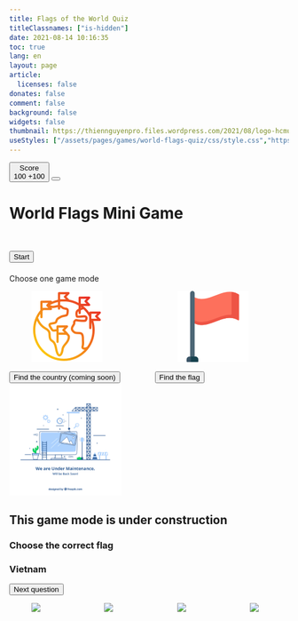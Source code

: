 ```yaml
---
title: Flags of the World Quiz
titleClassnames: ["is-hidden"]
date: 2021-08-14 10:16:35
toc: true
lang: en
layout: page
article:
  licenses: false
donates: false
comment: false
background: false
widgets: false
thumbnail: https://thiennguyenpro.files.wordpress.com/2021/08/logo-hcmus.png
useStyles: ["/assets/pages/games/world-flags-quiz/css/style.css","https://cdn.jsdelivr.net/gh/yesiamrocks/cssanimation.io@1.0.3/cssanimation.min.css","https://cdnjs.cloudflare.com/ajax/libs/animate.css/4.1.1/animate.min.css"]
---
```


<div id="game-screen" class="has-ribbon game_step_home">
  <div id="home-button" class="ribbon ribbon-custom-home-button">
    <button id="score-panel" onclick="backToHome(this)" class="button is-primary cssanimation blurInTop">
      <i class="fa-solid fa-award"></i>
      <span class="mx-3">Score</span>
      <div class="has-text-weight-semibold is-size-4">
        <span id="score">100</span>
        <span id="score-change" class="is-invisible">+100</span>
      </div>
    </button>
    <button onclick="backToHome(this)" class="button is-primary cssanimation blurInTop">
      <i class="fa-solid fa-house"></i>
    </button>
  </div>
  <h1 class="has-text-centered mb-5">
    <p class="cssanimation leFlyInRight sequence">World Flags Mini Game</p>
  </h2>
  <div id="welcome-screen" class="">
    <h1 class="has-text-centered">
      <div class="globe-container">
        <div class="cssanimation blurInLeft globe">
            <div class="globe-sphere"></div>
            <div class="globe-outer-shadow"></div>
            <div class="globe-worldmap">
                <div class="globe-worldmap-back"></div>
                <div class="globe-worldmap-front"></div>
            </div>
            <div class="globe-inner-shadow"></div>
        </div>
      </div>
    </h1>
    <h1 class="has-text-centered cssanimation fadeInBottom">
      <Button class="button is-success px-5" onclick="onClickStartButton(this)">Start</Button>
    </h1>
  </div>

  <div id="choose-game-modes-screen" class="cssanimation display-none">
    <div class="card cssanimation blurInLeft">
      <div class="card-content">
        <div class="content">
          Choose one game mode
        </div>
      </div>
    </div>
    <div class="columns is-flex is-desktop mt-5">
      <div class="column is-half-mobile">
        <div class="card game-mode-option cssanimation blurInTop display-none">
          <div class="card-content center-image margin-0-auto">
            <figure class="image is-64x64">
              <img src="/assets/pages/games/world-flags-quiz/img/countries_128.png">
            </figure>
          </div>
          <footer class="card-footer">
            <button class="is-size-5 is-primary button is-large is-fullwidth" onclick="//chooseGameMode('country', this)">Find the country <span class="ml-2">(coming soon)</span></button>
          </footer>
        </div>
      </div>
      <div class="column is-half-mobile">
        <div class="card game-mode-option cssanimation blurInTop display-none">
          <div class="card-content center-image margin-0-auto">
            <figure class="image is-64x64">
              <img class="not-gallery-item" src="/assets/pages/games/world-flags-quiz/img/flag_128.png">
            </figure>
          </div>
          <footer class="card-footer">
            <button class="is-size-5 is-primary button is-large is-fullwidth" onclick="chooseGameMode('flag', this)">Find the flag</button>
          </footer>
        </div>
      </div>
    </div>
  </div>

  <div id="game-play">
    <div id="game-mode-country" class="cssanimation blurInBottom display-none has-text-centered">
      <img src="/assets/pages/games/world-flags-quiz/img/219347-P0VB16-493.jpg" width="40%">
      <h2 class="has-text-centered mt-5 has-text-danger">This game mode is under construction</h2>
    </div>
    <div id="game-mode-flag" class="cssanimation display-none">
      <!-- START FLAG QUESTION -->
      <div id="flag-question" class="cssanimation blurInBottom mt-5">
        <h3 class="has-text-centered" class="mt-5">
          <span id="flag-question-text">Choose the correct flag</span>
        </h3>
        <h3 class="has-text-centered mt-2">
          <span id="flag-question-country-name" onclick="congrats(this)" class="has-text-success is-size-4 has-text-weight-semibold">Vietnam</span>
        </h3>
        <!-- START CONTROLLER -->
        <div id="flag-mode-controller my-3">
          <div class="columns is-flex is-flex-wrap-wrap is-justify-content-center">
            <div class="column is-half-mobile has-text-centered">
              <button class="button is-primary" onclick="flagModeGotoNextQuestion()">
                <i class="fa-solid fa-forward"></i>
                <span class="mx-2">Next question</span>
              </button>
            </div>
          </div>
        </div>
        <!-- END CONTROLLER -->
      </div>
      <!-- END FLAG QUESTION -->
      <!--  -->
      <!-- START FLAG MULTIPLE CHOICES  -->
      <div id="flag-multiple-choices" class="mt-5">
        <div class="columns is-flex is-flex-wrap-wrap">
          <!-- START OPTION 1 -->
          <div class="column is-full-mobile is-one-quarter-tablet is-one-quarter-fullhd">
            <div onmouseenter="playSound(sounds.mouseHover)" class="card is-warning game-mode-flag-option cssanimation blurInTop" onclick="onPlayerSelectAnswerInFlagMode(this)">
              <div class="card-content center-image margin-0-auto flag-mode-option-item-wrapper">
                <figure class="image margin-0-auto">
                  <img src="https://flagcdn.com/128x96/ua.webp" class="flag-mode-option-items not-gallery-item img-reset-brightness">
                </figure>
              </div>
            </div>
          </div>
          <!-- END OPTION 1 -->
          <!-- START OPTION 2 -->
          <div class="column is-full-mobile is-one-quarter-tablet is-one-quarter-fullhd">
            <div onmouseenter="playSound(sounds.mouseHover)" class="card is-warning game-mode-flag-option cssanimation blurInTop" onclick="onPlayerSelectAnswerInFlagMode(this)">
              <div class="card-content center-image margin-0-auto flag-mode-option-item-wrapper">
                <figure class="image margin-0-auto">
                  <img src="https://flagcdn.com/128x96/vn.webp" class="flag-mode-option-items not-gallery-item img-reset-brightness">
                </figure>
              </div>
            </div>
          </div>
          <!-- END OPTION 2 -->
          <!-- START OPTION 3 -->
          <div class="column is-full-mobile is-one-quarter-tablet is-one-quarter-fullhd">
            <div onmouseenter="playSound(sounds.mouseHover)" class="card is-warning game-mode-flag-option cssanimation blurInTop" onclick="onPlayerSelectAnswerInFlagMode(this)">
              <div class="card-content center-image margin-0-auto flag-mode-option-item-wrapper">
                <figure class="image margin-0-auto">
                  <img src="https://flagcdn.com/128x96/us.webp" class="flag-mode-option-items not-gallery-item img-reset-brightness">
                </figure>
              </div>
            </div>
          </div>
          <!-- END OPTION 3 -->
          <!-- START OPTION 4 -->
          <div class="column is-full-mobile is-one-quarter-tablet is-one-quarter-fullhd">
            <div onmouseenter="playSound(sounds.mouseHover)" class="card is-warning game-mode-flag-option cssanimation blurInTop" onclick="onPlayerSelectAnswerInFlagMode(this)">
              <div class="card-content center-image margin-0-auto flag-mode-option-item-wrapper">
                <figure class="image margin-0-auto">
                  <img src="https://flagcdn.com/128x96/ru.webp" class="flag-mode-option-items not-gallery-item img-reset-brightness">
                </figure>
              </div>
            </div>
          </div>
          <!-- END OPTION 4 -->
        </div>
      </div>
      <!-- END FLAG MULTIPLE CHOICES  -->
    </div>
  </div>
</div>

<script src="https://cdnjs.cloudflare.com/ajax/libs/gsap/1.19.1/TweenMax.min.js"></script>
<script type="text/javascript" src="https://cdn.jsdelivr.net/gh/yesiamrocks/cssanimation.io@1.0.3/letteranimation.min.js"></script>

<script src="/assets/pages/games/world-flags-quiz/js/script.js"></script>
<script src="/assets/pages/games/world-flags-quiz/js/confetti-effect.js"></script>
<script src="https://cdn.jsdelivr.net/npm/party-js@latest/bundle/party.min.js"></script>
